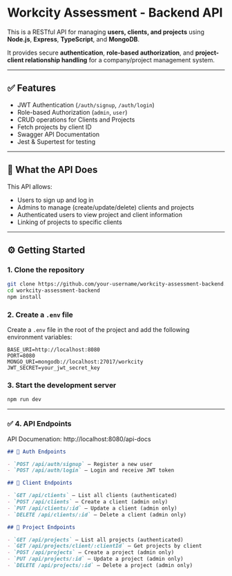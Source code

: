 # Workcity Assessment - Backend API

This is a RESTful API for managing **users, clients, and projects** using **Node.js**, **Express**, **TypeScript**, and **MongoDB**.

It provides secure **authentication**, **role-based authorization**, and **project-client relationship handling** for a company/project management system.

---

## ✅ Features

- JWT Authentication (`/auth/signup`, `/auth/login`)
- Role-based Authorization (`admin`, `user`)
- CRUD operations for Clients and Projects
- Fetch projects by client ID
- Swagger API Documentation
- Jest & Supertest for testing

---

## 📁 What the API Does

This API allows:
- Users to sign up and log in
- Admins to manage (create/update/delete) clients and projects
- Authenticated users to view project and client information
- Linking of projects to specific clients

---

## ⚙️ Getting Started

### 1. Clone the repository

```bash
git clone https://github.com/your-username/workcity-assessment-backend.git
cd workcity-assessment-backend
npm install
```

### 2. Create a `.env` file

Create a `.env` file in the root of the project and add the following environment variables:

```env
BASE_URI=http://localhost:8080
PORT=8080
MONGO_URI=mongodb://localhost:27017/workcity
JWT_SECRET=your_jwt_secret_key
```


### 3. Start the development server

```bash
npm run dev
```

---

### ✅ 4. **API Endpoints**

API Documenation: http://localhost:8080/api-docs

```markdown
## 🔐 Auth Endpoints

- `POST /api/auth/signup` — Register a new user
- `POST /api/auth/login` — Login and receive JWT token

## 👥 Client Endpoints

- `GET /api/clients` — List all clients (authenticated)
- `POST /api/clients` — Create a client (admin only)
- `PUT /api/clients/:id` — Update a client (admin only)
- `DELETE /api/clients/:id` — Delete a client (admin only)

## 📁 Project Endpoints

- `GET /api/projects` — List all projects (authenticated)
- `GET /api/projects/client/:clientId` — Get projects by client
- `POST /api/projects` — Create a project (admin only)
- `PUT /api/projects/:id` — Update a project (admin only)
- `DELETE /api/projects/:id` — Delete a project (admin only)